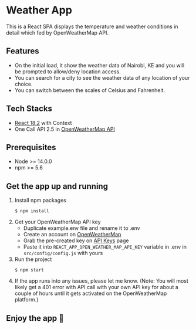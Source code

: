 # **Weather App**
This is a React SPA displays the temperature and weather conditions in detail which fed by OpenWeatherMap API.
## Features
- On the initial load, it show the weather data of Nairobi, KE and you will be prompted to allow/deny location access.
- You can search for a city to see the weather data of any location of your choice.
- You can switch between the scales of Celsius and Fahrenheit.

## Tech Stacks
- [React 18.2](https://legacy.reactjs.org/docs/getting-started.html) with Context
- One Call API 2.5 in [OpenWeatherMap API](https://openweathermap.org/api/one-call-api)

## Prerequisites 
- Node >= 14.0.0 
- npm >= 5.6
## Get the app up and running
1. Install npm packages
    ```
    $ npm install
    ```
2. Get your OpenWeatherMap API key
    - Duplicate example.env file and rename it to .env
    - Create an account on [OpenWeatherMap](https://home.openweathermap.org/)
    - Grab the pre-created key on [API Keys](https://home.openweathermap.org/api_keys) page
    - Paste it into `REACT_APP_OPEN_WEATHER_MAP_API_KEY` variable in .env in `src/config/config.js` with yours
3. Run the project
    ```
    $ npm start
    ```
4. If the app runs into any issues, please let me know. (Note: You will most likely get a 401 error with API call with your own API key for about a couple of hours until it gets activated on the OpenWeatherMap platform.)

## **Enjoy the app 🚀**
